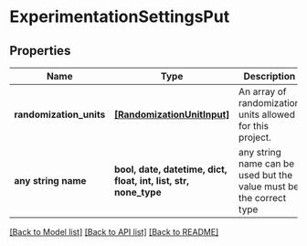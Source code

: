 # ExperimentationSettingsPut


## Properties
Name | Type | Description | Notes
------------ | ------------- | ------------- | -------------
**randomization_units** | [**[RandomizationUnitInput]**](RandomizationUnitInput.md) | An array of randomization units allowed for this project. | 
**any string name** | **bool, date, datetime, dict, float, int, list, str, none_type** | any string name can be used but the value must be the correct type | [optional]

[[Back to Model list]](../README.md#documentation-for-models) [[Back to API list]](../README.md#documentation-for-api-endpoints) [[Back to README]](../README.md)


